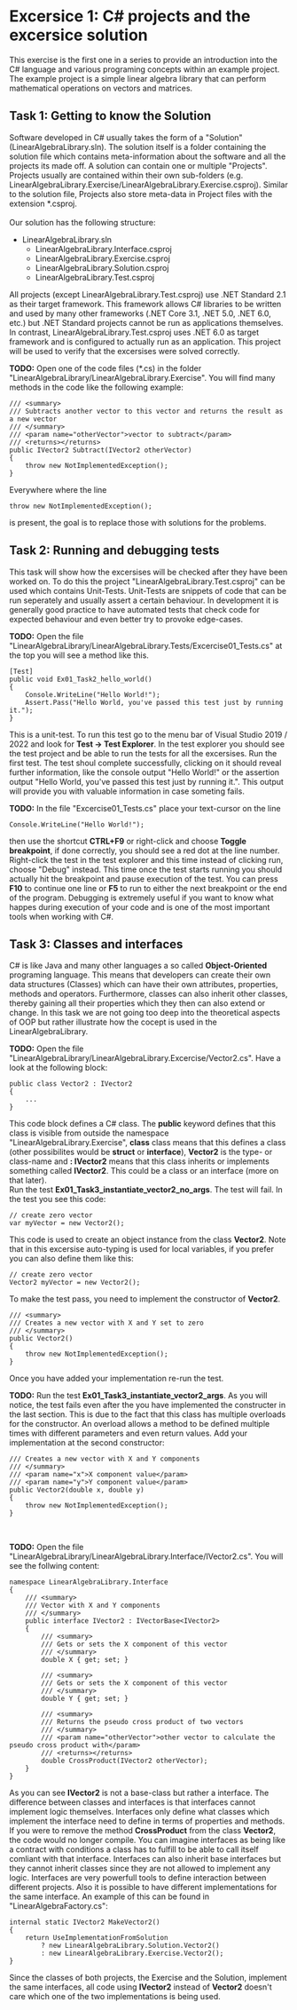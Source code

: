 # Excersice 1: C# projects and the excersice solution
This exercise is the first one in a series to provide an introduction into the C# language and various programing concepts within an example project. The example project is a simple linear algebra library that can perform mathematical operations on vectors and matrices.

## Task 1: Getting to know the Solution
Software developed in C# usually takes the form of a "Solution" (LinearAlgebraLibrary.sln). The solution itself is a folder containing the solution file which contains meta-information about the software and all the projects its made off. A solution can contain one or multiple "Projects". Projects usually are contained within their own sub-folders (e.g. LinearAlgebraLibrary.Exercise/LinearAlgebraLibrary.Exercise.csproj). Similar to the solution file, Projects also store meta-data in Project files with the extension *.csproj.
<br><br>
Our solution has the following structure:
- LinearAlgebraLibrary.sln
  - LinearAlgebraLibrary.Interface.csproj
  - LinearAlgebraLibrary.Exercise.csproj
  - LinearAlgebraLibrary.Solution.csproj
  - LinearAlgebraLibrary.Test.csproj

All projects (except LinearAlgebraLibrary.Test.csproj) use .NET Standard 2.1 as their target framework. This framework allows C# libraries to be written and used by many other frameworks (.NET Core 3.1, .NET 5.0, .NET 6.0, etc.) but .NET Standard projects cannot be run as applications themselves. In contrast, LinearAlgebraLibrary.Test.csproj uses .NET 6.0 as target framework and is configured to actually run as an application. This project will be used to verify that the excersises were solved correctly.<br>

<b>TODO:</b> Open one of the code files (*.cs) in the folder "LinearAlgebraLibrary/LinearAlgebraLibrary.Exercise". You will find many methods in the code like the following example:
```Csharp
/// <summary>
/// Subtracts another vector to this vector and returns the result as a new vector
/// </summary>
/// <param name="otherVector">vector to subtract</param>
/// <returns></returns>
public IVector2 Subtract(IVector2 otherVector)
{
    throw new NotImplementedException();
}
```
Everywhere where the line 
```Csharp
throw new NotImplementedException(); 
```
is present, the goal is to replace those with solutions for the problems.

## Task 2: Running and debugging tests
This task will show how the excersises will be checked after they have been worked on. To do this the project "LinearAlgebraLibrary.Test.csproj" can be used which contains Unit-Tests. Unit-Tests are snippets of code that can be run seperately and usually assert a certain behaviour. In development it is generally good practice to have automated tests that check code for expected behaviour and even better try to provoke edge-cases.<br>

<b>TODO:</b> Open the file "LinearAlgebraLibrary/LinearAlgebraLibrary.Tests/Excercise01_Tests.cs" at the top you will see a method like this.

```Csharp
[Test]
public void Ex01_Task2_hello_world()
{
    Console.WriteLine("Hello World!");
    Assert.Pass("Hello World, you've passed this test just by running it.");
}
```

This is a unit-test. To run this test go to the menu bar of Visual Studio 2019 / 2022 and look for <b>Test -> Test Explorer</b>. In the test explorer you should see the test project and be able to run the tests for all the excersises. Run the first test. The test shoul complete successfully, clicking on it should reveal further information, like the console output "Hello World!" or the assertion output "Hello World, you've passed this test just by running it.". This output will provide you with valuable information in case someting fails.<br>

<b>TODO:</b> In the file "Excercise01_Tests.cs" place your text-cursor on the line
```Csharp
Console.WriteLine("Hello World!");
```
then use the shortcut <b>CTRL+F9</b> or right-click and choose <b>Toggle breakpoint</b>, if done correctly, you should see a red dot at the line number. Right-click the test in the test explorer and this time instead of clicking run, choose "Debug" instead. This time once the test starts running you should actually hit the breakpoint and pause execution of the test. You can press <b>F10</b> to continue one line or <b>F5</b> to run to either the next breakpoint or the end of the program. Debugging is extremely useful if you want to know what happes during execution of your code and is one of the most important tools when working with C#.

## Task 3: Classes and interfaces
C# is like Java and many other languages a so called <b>Object-Oriented</b> programing language. This means that developers can create their own data structures (Classes) which can have their own attributes, properties, methods and operators. Furthermore, classes can also inherit other classes, thereby gaining all their properties which they then can also extend or change. In this task we are not going too deep into the theoretical aspects of OOP but rather illustrate how the cocept is used in the LinearAlgebraLibrary.

<b>TODO:</b> Open the file "LinearAlgebraLibrary/LinearAlgebraLibrary.Excercise/Vector2.cs". Have a look at the following block:
```Csharp
public class Vector2 : IVector2
{
    ...
}
```
This code block defines a C# class. The <b>public</b> keyword defines that this class is visible from outside the namespace "LinearAlgebraLibrary.Exercise", <b>class</b> class means that this defines a class (other possibilites would be <b>struct</b> or <b>interface</b>), <b>Vector2</b> is the type- or class-name and <b>: IVector2</b> means that this class inherits or implements something called <b>IVector2</b>. This could be a class or an interface (more on that later).<br>
Run the test <b>Ex01_Task3_instantiate_vector2_no_args</b>. The test will fail. In the test you see this code:
```Csharp
// create zero vector
var myVector = new Vector2();
```
This code is used to create an object instance from the class <b>Vector2</b>. Note that in this excersise auto-typing is used for local variables, if you prefer you can also define them like this:
```Csharp
// create zero vector
Vector2 myVector = new Vector2();
```
To make the test pass, you need to implement the constructor of <b>Vector2</b>.
```Csharp
/// <summary>
/// Creates a new vector with X and Y set to zero
/// </summary>
public Vector2()
{
    throw new NotImplementedException();
}
```
Once you have added your implementation re-run the test.<br>

<b>TODO:</b> Run the test <b>Ex01_Task3_instantiate_vector2_args</b>. As you will notice, the test fails even after the you have implemented the constructer in the last section. This is due to the fact that this class has multiple overloads for the constructor. An overload allows a method to be defined multiple times with different parameters and even return values. Add your implementation at the second constructor:
```Csharp
/// Creates a new vector with X and Y components
/// </summary>
/// <param name="x">X component value</param>
/// <param name="y">Y component value</param>
public Vector2(double x, double y)
{
    throw new NotImplementedException();
}
```
<br>

<b>TODO:</b> Open the file "LinearAlgebraLibrary/LinearAlgebraLibrary.Interface/IVector2.cs". You will see the follwing content:
```Csharp
namespace LinearAlgebraLibrary.Interface
{
    /// <summary>
    /// Vector with X and Y components
    /// </summary>
    public interface IVector2 : IVectorBase<IVector2>
    {
        /// <summary>
        /// Gets or sets the X component of this vector
        /// </summary>
        double X { get; set; }

        /// <summary>
        /// Gets or sets the X component of this vector
        /// </summary>
        double Y { get; set; }

        /// <summary>
        /// Returns the pseudo cross product of two vectors
        /// </summary>
        /// <param name="otherVector">other vector to calculate the pseudo cross product with</param>
        /// <returns></returns>
        double CrossProduct(IVector2 otherVector);
    }
}
```
As you can see <b>IVector2</b> is not a base-class but rather a interface. The difference between classes and interfaces is that interfaces cannot implement logic themselves. Interfaces only define what classes which implement the interface need to define in terms of properties and methods. If you were to remove the method <b>CrossProduct</b> from the class <b>Vector2</b>, the code would no longer compile. You can imagine interfaces as being like a contract with conditions a class has to fulfill to be able to call itself comliant with that interface. Interfaces can also inherit base interfaces but they cannot inherit classes since they are not allowed to implement any logic. Interfaces are very powerfull tools to define interaction between different projects. Also it is possible to have different implementations for the same interface. An example of this can be found in "LinearAlgebraFactory.cs":

```Csharp
internal static IVector2 MakeVector2()
{
    return UseImplementationFromSolution
        ? new LinearAlgebraLibrary.Solution.Vector2()
        : new LinearAlgebraLibrary.Exercise.Vector2();
}
```
Since the classes of both projects, the Exercise and the Solution, implement the same interfaces, all code using <b>IVector2</b> instead of <b>Vector2</b> doesn't care which one of the two implementations is being used.
